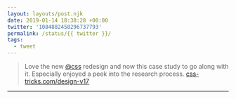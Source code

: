 ```yaml
---
layout: layouts/post.njk
date: 2019-01-14 18:38:28 +00:00
twitter: '1084882458296737793'
permalink: /status/{{ twitter }}/
tags: 
  - tweet
---
```


> Love the new [@css](https://twitter.com/css) redesign and now this case study to go along with it. Especially enjoyed a peek into the research process. [css-tricks.com/design-v17](https://css-tricks.com/design-v17)

---
